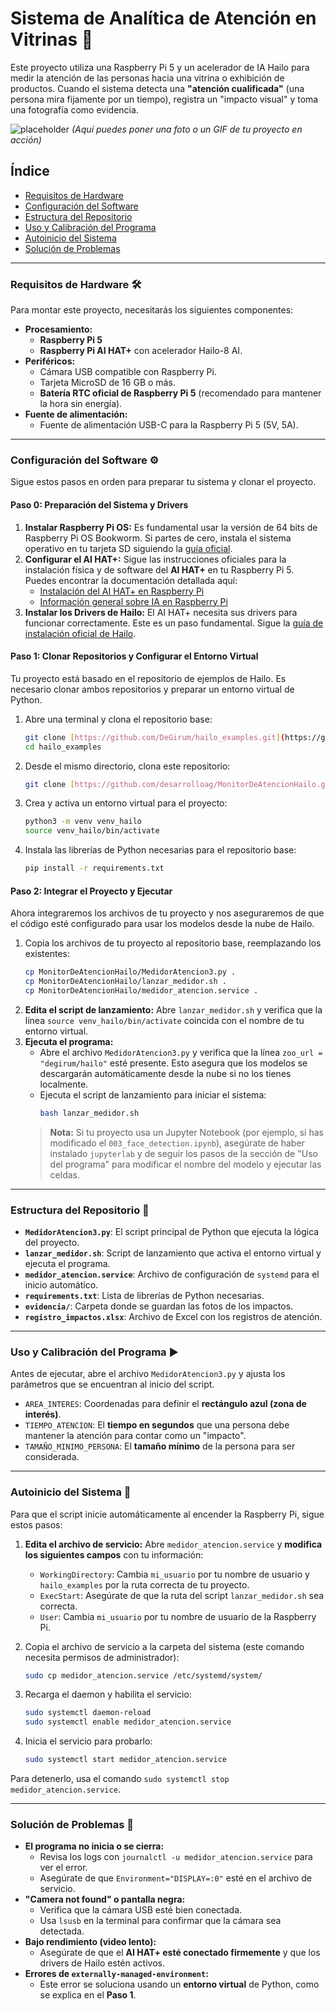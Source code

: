 # Sistema de Analítica de Atención en Vitrinas 🤖️

Este proyecto utiliza una Raspberry Pi 5 y un acelerador de IA Hailo para medir la atención de las personas hacia una vitrina o exhibición de productos. Cuando el sistema detecta una **"atención cualificada"** (una persona mira fijamente por un tiempo), registra un "impacto visual" y toma una fotografía como evidencia.

![placeholder](https://i.imgur.com/v2Jz7g6.png)
*(Aquí puedes poner una foto o un GIF de tu proyecto en acción)*

## Índice

* [Requisitos de Hardware](#-requisitos-de-hardware-️)
* [Configuración del Software](#-configuración-del-software)
* [Estructura del Repositorio](#-estructura-del-repositorio)
* [Uso y Calibración del Programa](#-uso-y-calibración-del-programa)
* [Autoinicio del Sistema](#-autoinicio-del-sistema)
* [Solución de Problemas](#-solución-de-problemas)

---

### **Requisitos de Hardware** 🛠️

Para montar este proyecto, necesitarás los siguientes componentes:

* **Procesamiento:**
    * **Raspberry Pi 5**
    * **Raspberry Pi AI HAT+** con acelerador Hailo-8 AI.
* **Periféricos:**
    * Cámara USB compatible con Raspberry Pi.
    * Tarjeta MicroSD de 16 GB o más.
    * **Batería RTC oficial de Raspberry Pi 5** (recomendado para mantener la hora sin energía).
* **Fuente de alimentación:**
    * Fuente de alimentación USB-C para la Raspberry Pi 5 (5V, 5A).

---

### **Configuración del Software** ⚙️

Sigue estos pasos en orden para preparar tu sistema y clonar el proyecto.

#### **Paso 0: Preparación del Sistema y Drivers**

1.  **Instalar Raspberry Pi OS:** Es fundamental usar la versión de 64 bits de Raspberry Pi OS Bookworm. Si partes de cero, instala el sistema operativo en tu tarjeta SD siguiendo la [guía oficial](https://www.raspberrypi.com/software/).
2.  **Configurar el AI HAT+:** Sigue las instrucciones oficiales para la instalación física y de software del **AI HAT+** en tu Raspberry Pi 5. Puedes encontrar la documentación detallada aquí:
    * [Instalación del AI HAT+ en Raspberry Pi](https://www.raspberrypi.com/documentation/accessories/ai-hat-plus.html)
    * [Información general sobre IA en Raspberry Pi](https://www.raspberrypi.com/documentation/computers/ai.html)
3.  **Instalar los Drivers de Hailo:** El AI HAT+ necesita sus drivers para funcionar correctamente. Este es un paso fundamental. Sigue la [guía de instalación oficial de Hailo](https://docs.hailo.ai/hailo-ai-software-suite/latest/installation.html).

#### **Paso 1: Clonar Repositorios y Configurar el Entorno Virtual**

Tu proyecto está basado en el repositorio de ejemplos de Hailo. Es necesario clonar ambos repositorios y preparar un entorno virtual de Python.

1.  Abre una terminal y clona el repositorio base:
    ```bash
    git clone [https://github.com/DeGirum/hailo_examples.git](https://github.com/DeGirum/hailo_examples.git)
    cd hailo_examples
    ```
2.  Desde el mismo directorio, clona este repositorio:
    ```bash
    git clone [https://github.com/desarrolloag/MonitorDeAtencionHailo.git](https://github.com/desarrolloag/MonitorDeAtencionHailo.git)
    ```
3.  Crea y activa un entorno virtual para el proyecto:
    ```bash
    python3 -m venv venv_hailo
    source venv_hailo/bin/activate
    ```
4.  Instala las librerías de Python necesarias para el repositorio base:
    ```bash
    pip install -r requirements.txt
    ```

#### **Paso 2: Integrar el Proyecto y Ejecutar**

Ahora integraremos los archivos de tu proyecto y nos aseguraremos de que el código esté configurado para usar los modelos desde la nube de Hailo.

1.  Copia los archivos de tu proyecto al repositorio base, reemplazando los existentes:
    ```bash
    cp MonitorDeAtencionHailo/MedidorAtencion3.py .
    cp MonitorDeAtencionHailo/lanzar_medidor.sh .
    cp MonitorDeAtencionHailo/medidor_atencion.service .
    ```
2.  **Edita el script de lanzamiento:** Abre `lanzar_medidor.sh` y verifica que la línea `source venv_hailo/bin/activate` coincida con el nombre de tu entorno virtual.
3.  **Ejecuta el programa:**
    * Abre el archivo `MedidorAtencion3.py` y verifica que la línea `zoo_url = "degirum/hailo"` esté presente. Esto asegura que los modelos se descargarán automáticamente desde la nube si no los tienes localmente.
    * Ejecuta el script de lanzamiento para iniciar el sistema:
        ```bash
        bash lanzar_medidor.sh
        ```
    > **Nota:** Si tu proyecto usa un Jupyter Notebook (por ejemplo, si has modificado el `003_face_detection.ipynb`), asegúrate de haber instalado `jupyterlab` y de seguir los pasos de la sección de "Uso del programa" para modificar el nombre del modelo y ejecutar las celdas.

---

### **Estructura del Repositorio** 📂

* **`MedidorAtencion3.py`**: El script principal de Python que ejecuta la lógica del proyecto.
* **`lanzar_medidor.sh`**: Script de lanzamiento que activa el entorno virtual y ejecuta el programa.
* **`medidor_atencion.service`**: Archivo de configuración de `systemd` para el inicio automático.
* **`requirements.txt`**: Lista de librerías de Python necesarias.
* **`evidencia/`**: Carpeta donde se guardan las fotos de los impactos.
* **`registro_impactos.xlsx`**: Archivo de Excel con los registros de atención.

---

### **Uso y Calibración del Programa** ▶️

Antes de ejecutar, abre el archivo `MedidorAtencion3.py` y ajusta los parámetros que se encuentran al inicio del script.

* `AREA_INTERES`: Coordenadas para definir el **rectángulo azul (zona de interés)**.
* `TIEMPO_ATENCION`: El **tiempo en segundos** que una persona debe mantener la atención para contar como un "impacto".
* `TAMAÑO_MINIMO_PERSONA`: El **tamaño mínimo** de la persona para ser considerada.

---

### **Autoinicio del Sistema** 🚀

Para que el script inicie automáticamente al encender la Raspberry Pi, sigue estos pasos:

1.  **Edita el archivo de servicio:** Abre `medidor_atencion.service` y **modifica los siguientes campos** con tu información:
    * `WorkingDirectory`: Cambia `mi_usuario` por tu nombre de usuario y `hailo_examples` por la ruta correcta de tu proyecto.
    * `ExecStart`: Asegúrate de que la ruta del script `lanzar_medidor.sh` sea correcta.
    * `User`: Cambia `mi_usuario` por tu nombre de usuario de la Raspberry Pi.

2.  Copia el archivo de servicio a la carpeta del sistema (este comando necesita permisos de administrador):
    ```bash
    sudo cp medidor_atencion.service /etc/systemd/system/
    ```
3.  Recarga el daemon y habilita el servicio:
    ```bash
    sudo systemctl daemon-reload
    sudo systemctl enable medidor_atencion.service
    ```
4.  Inicia el servicio para probarlo:
    ```bash
    sudo systemctl start medidor_atencion.service
    ```
Para detenerlo, usa el comando `sudo systemctl stop medidor_atencion.service`.

---

### **Solución de Problemas** 🤔

* **El programa no inicia o se cierra:**
    * Revisa los logs con `journalctl -u medidor_atencion.service` para ver el error.
    * Asegúrate de que `Environment="DISPLAY=:0"` esté en el archivo de servicio.
* **"Camera not found" o pantalla negra:**
    * Verifica que la cámara USB esté bien conectada.
    * Usa `lsusb` en la terminal para confirmar que la cámara sea detectada.
* **Bajo rendimiento (video lento):**
    * Asegúrate de que el **AI HAT+ esté conectado firmemente** y que los drivers de Hailo estén activos.
* **Errores de `externally-managed-environment`:**
    * Este error se soluciona usando un **entorno virtual** de Python, como se explica en el **Paso 1**.
